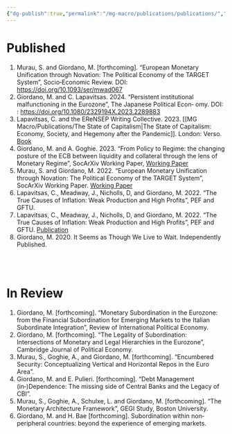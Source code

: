 ```yaml
---
{"dg-publish":true,"permalink":"/mg-macro/publications/publications/","created":"2023-12-11T21:26:37.391+00:00","updated":"2023-12-11T23:44:31.692+00:00"}
---
```



# Published

1. Murau, S. and Giordano, M. [forthcoming]. “European Monetary Unification through Novation: The Political Economy of the TARGET System”, Socio‐Economic Review. DOI: https://doi.org/10.1093/ser/mwad067
2. Giordano, M. and C. Lapavitsas. 2024. “Persistent institutional malfunctioning in the Eurozone”, The Japanese Political Econ‐ omy. DOI: : https://doi.org/10.1080/2329194X.2023.2289883
3. Lapavitsas, C. and the EReNSEP Writing Collective. 2023. [[MG Macro/Publications/The State of Capitalism\|The State of Capitalism: Economy, Society, and Hegemony after the Pandemic]]. London: Verso. [Book](https://www.versobooks.com/en-gb/products/2727-the-state-of-capitalism)
4. Giordano, M. and A. Goghie. 2023. “From Policy to Regime: the changing posture of the ECB between liquidity and collateral through the lens of Monetary Regime”, SocArXiv Working Paper, [Working Paper](https://doi.org/10.31235/osf.io/rw3ms)
5. Murau, S. and Giordano, M. 2022. “European Monetary Unification through Novation: The Political Economy of the TARGET System”, SocArXiv Working Paper. [Working Paper](https://osf.io/preprints/socarxiv/k3nbh)
6. Lapavitsas, C., Meadway, J., Nicholls, D, and Giordano, M. 2022. “The True Causes of Inflation: Weak Production and High Profits”, PEF and GFTU.
7.  Lapavitsas, C., Meadway, J., Nicholls, D, and Giordano, M. 2022. “The True Causes of Inflation: Weak Production and High Profits”, PEF and GFTU. [Publication](https://www.nautilusint.org/globalassets/public-resources/pdfs/the_real_causes_of_inflation_gftu.pdf)
8. Giordano, M. 2020. It Seems as Though We Live to Wait. Independently Published.



<br />
<br />

# In Review


1. Giordano, M. [forthcoming]. “Monetary Subordination in the Eurozone: from the Financial Subordination for Emerging Markets to the Italian Subordinate Integration”, Review of International Political Economy.
2. Giordano, M. [forthcoming]. “The Legality of Subordination: Intersections of Monetary and Legal Hierarchies in the Eurozone”, Cambridge Journal of Political Economy.
3. Murau, S., Goghie, A., and Giordano, M. [forthcoming]. “Encumbered Security: Conceptualizing Vertical and Horizontal Repos in the Euro Area”.
4. Giordano, M. and E. Pulieri. [forthcoming]. “Debt Management (in‐)Dependence: The missing side of Central Banks and the Legacy of CBI”.
5. Murau, S., Goghie, A., Schulxe, L. and Giordano, M. [forthcoming]. “The Monetary Architecture Framework”, GEGI Study, Boston University.
6. Giordano, M. and H. Bae [forthcoming]. Subordination within non‐peripheral countries: beyond the experience of emerging markets.


